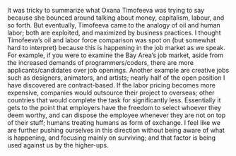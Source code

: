 It was tricky to summarize what Oxana Timofeeva was trying to say because she bounced around talking about money, capitalism, labour, and so forth. But eventually, Timofeeva came to the analogy of oil and human labor; both are exploited, and maximized by business practices. I thought Timofeeva’s oil and labor force comparison was spot on (but somewhat hard to interpret) because this is happening in the job market as we speak.
For example, if you were to examine the Bay Area’s job market, aside from the increased demands of programmers/coders, there are more applicants/candidates over job openings. Another example are creative jobs such as designers, animators, and artists; nearly half of the open position I have discovered are contract-based. If the labor pricing becomes more expensive, companies would outsource their project to overseas; other countries that would complete the task for significantly less. Essentially it gets to the point that employers have the freedom to select whoever they deem worthy, and can dispose the employee whenever they are not on top of their stuff; humans treating humans as form of exchange. I feel like we are further pushing ourselves in this direction without being aware of what is happening, and focusing mainly on surviving; and that factor is being used against us by the higher-ups.
